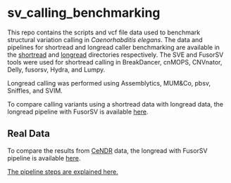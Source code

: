 # sv_calling_benchmarking

This repo contains the scripts and vcf file data used to benchmark structural variation calling in *Caenorhabditis elegans*. The data and pipelines for shortread and longread caller benchmarking are available in the [shortread](shortread/) and [longread](longread/) directories respectively.  The SVE and FusorSV tools were used for shortread calling in BreakDancer, cnMOPS, CNVnator, Delly, fusorsv, Hydra, and Lumpy. 

Longread calling was performed using Assemblytics, MUM&Co, pbsv, Sniffles, and SVIM.

To compare calling variants using a shortread data with longread data, the longread pipeline with FusorSV is available [here](fusorsv_longread).

## Real Data

To compare the results from [CeNDR](https://www.elegansvariation.org/) data, the longread with FusorSV pipeline is available [here](real_data/longread_fusorsv).

[The pipeline steps are explained here.](shortread/pipeline_explanation.md)
